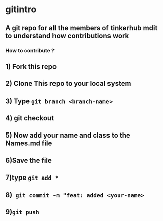 # gitintro
## A git repo for all the members of tinkerhub mdit to understand how contributions work

### How to contribute ?

## 1) Fork this repo
## 2) Clone This repo to your local system
## 3) Type ``` git branch <branch-name> ```
## 4) git checkout <branch-name>
## 5) Now add your name and class to the Names.md file
## 6)Save the file 
## 7)type ```git add *```
## 8)``` git commit -m "feat: added <your-name>```
## 9)```git push ```
